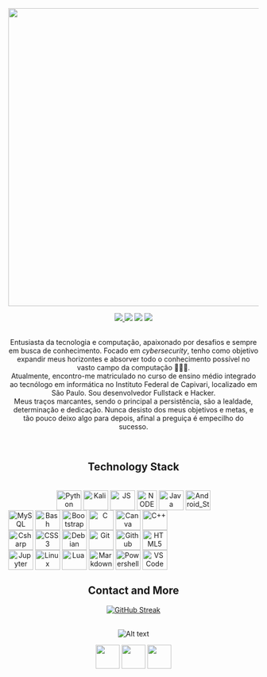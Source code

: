 <img src="https://i.pinimg.com/originals/77/ca/a3/77caa32884d735d439ade45ba37feaf2.gif" widht="600px" height="600px"/>
<p align="center">
  <a href="https://github.com/AnonJV?tab=followers">
    <img src="https://img.shields.io/github/followers/AnonJV?style=flat&color=rgb(0%2C255%2C75)"/>
  </a>
  <img src="https://img.shields.io/github/stars/AnonJV?style=flat&color=rgb(0%2C255%2C75)"/>
  <img src="https://img.shields.io/badge/dedication-100%25-rgb(0%2C255%2C75)?style=flat"/>
  <img src="https://img.shields.io/badge/persistence-100%25-rgb(0%2C255%2C75)?style=flat"/>
  <br/>
  <br/>
</p>


<p align="center">
  Entusiasta da tecnologia e computação, apaixonado por desafios e sempre em busca de conhecimento. Focado em <i>cybersecurity</i>, tenho como objetivo expandir meus horizontes e 
  absorver todo o conhecimento possível no vasto campo da computação 👨🏾‍💻. 
  <br/>
  Atualmente, encontro-me matriculado no curso de ensino médio integrado ao tecnólogo em informática no Instituto Federal de Capivari, localizado em São Paulo. Sou desenvolvedor     
  Fullstack 
  e Hacker. 
  <br/>
  Meus traços marcantes, sendo o principal a persistência, são a lealdade, determinação e dedicação. Nunca desisto dos meus objetivos e metas, e tão pouco deixo algo para depois, afinal 
  a preguiça é empecilho do sucesso. 
</p>
<br/>

<h2 align="center">Technology Stack</h2>

<div style="display: inline_bloc" align="center"><br>
  <img align="center" alt="Python" height="40" width="50" src="https://cdn.jsdelivr.net/gh/devicons/devicon@latest/icons/python/python-original.svg"/>
  <img align="center" alt="Kali" height="40" width="50" src="https://iconape.com/wp-content/files/aa/353176/svg/353176.svg"/>
  <img align="center" alt="JS" height="40" width="50" src="https://cdn.jsdelivr.net/gh/devicons/devicon/icons/javascript/javascript-original.svg"/>
  <img align="center" alt="NODE" height="40" width="40" src="https://cdn.jsdelivr.net/gh/devicons/devicon/icons/nodejs/nodejs-original.svg"/>
  <img align="center" alt="Java" height="40" width="50" src="https://cdn.jsdelivr.net/gh/devicons/devicon/icons/java/java-original.svg"/>
  <img align="center" alt="Android_Studio" height="40" width="50" src="https://cdn.jsdelivr.net/gh/devicons/devicon/icons/androidstudio/androidstudio-original.svg"/>
</div>
<div style="display: inline-block" align="center">
  <img align="center" alt="MySQL" height="40" width="50" src="https://cdn.jsdelivr.net/gh/devicons/devicon/icons/mysql/mysql-original.svg"/>
  <img align="center" alt="Bash" height="40" width="50" src="https://cdn.jsdelivr.net/gh/devicons/devicon@latest/icons/bash/bash-original.svg"/>
  <img align="center" alt="Bootstrap" height="40" width="50" src="https://cdn.jsdelivr.net/gh/devicons/devicon@latest/icons/bootstrap/bootstrap-original.svg"/>
  <img align="center" alt="C" height="40" width="50" src="https://cdn.jsdelivr.net/gh/devicons/devicon@latest/icons/c/c-original.svg"/>
  <img align="center" alt="Canva" height="40" width="50" src="https://cdn.jsdelivr.net/gh/devicons/devicon@latest/icons/canva/canva-original.svg"/>
  <img align="center" alt="C++" height="40" width="50" src="https://cdn.jsdelivr.net/gh/devicons/devicon@latest/icons/cplusplus/cplusplus-original.svg"/>
</div>
<div style="display: inline-block" align="center">
  <img align="center" alt="Csharp" height="40" width="50" src="https://cdn.jsdelivr.net/gh/devicons/devicon@latest/icons/csharp/csharp-original.svg"/>
  <img align="center" alt="CSS3" height="40" width="50" src="https://cdn.jsdelivr.net/gh/devicons/devicon@latest/icons/css3/css3-original.svg"/>
  <img align="center" alt="Debian" height="40" width="50" src="https://cdn.jsdelivr.net/gh/devicons/devicon@latest/icons/debian/debian-original.svg"/>
  <img align="center" alt="Git" height="40" width="50" src="https://cdn.jsdelivr.net/gh/devicons/devicon@latest/icons/git/git-original.svg"/>
  <img align="center" alt="Github" height="40" width="50" src="https://cdn.jsdelivr.net/gh/devicons/devicon@latest/icons/github/github-original.svg"/>
  <img align="center" alt="HTML5" height="40" width="50" src="https://cdn.jsdelivr.net/gh/devicons/devicon@latest/icons/html5/html5-original.svg"/>
</div>
<div style="display: inline-block" align="center">
  <img align="center" alt="Jupyter" height="40" width="50" src="https://cdn.jsdelivr.net/gh/devicons/devicon@latest/icons/jupyter/jupyter-original-wordmark.svg"/>
  <img align="center" alt="Linux" height="40" width="50" src="https://cdn.jsdelivr.net/gh/devicons/devicon@latest/icons/linux/linux-original.svg"/>
  <img align="center" alt="Lua" height="40" width="50" src="https://cdn.jsdelivr.net/gh/devicons/devicon@latest/icons/lua/lua-plain.svg"/>
  <img align="center" alt="Markdown" height="40" width="50" src="https://cdn.jsdelivr.net/gh/devicons/devicon@latest/icons/markdown/markdown-original.svg"/>
  <img align="center" alt="Powershell" height="40" width="50" src="https://cdn.jsdelivr.net/gh/devicons/devicon@latest/icons/powershell/powershell-original.svg"/>
  <img align="center" alt="VS Code" height="40" width="50" src="https://cdn.jsdelivr.net/gh/devicons/devicon@latest/icons/vscode/vscode-original.svg"/>
</div>
</br>

<h2 align="center">Contact and More</h2>

<div align="center">
<a href="https://git.io/streak-stats"><img src="https://github-readme-streak-stats.herokuapp.com?user=AnonJV&theme=bear&locale=pt_BR&date_format=M%20j%5B%2C%20Y%5D" alt="GitHub Streak"/></a>
</br>
</br>

![Alt text](https://spotify-recently-played-readme.vercel.app/api?user=31u6f7qhd5jazhdnnkd7dsmyzazm&width=500&count=3)

</div>

<p align="center">
<a href="mailto:jeanvieira228@gmail.com" target="blank"><img align="center" src="https://img.icons8.com/fluency/48/gmail-new.png" alt="" height="48" width="48"/></a>
<a href="https://www.instagram.com/jv_camarg/" target="blank"><img align="center" src="https://img.icons8.com/fluency/48/instagram-new.png" alt="" height="48" width="48" /></a>
<a href="https://api.whatsapp.com/send/?phone=5519987315863&text&type=phone_number&app_absent=0" target="blank"><img align="center" src="https://img.icons8.com/fluency/48/whatsapp.png" alt="" height="48" width="48"/></a>
</p>

<!-- https://mir-s3-cdn-cf.behance.net/project_modules/max_1200/81bb4b165684019.640b6038d133e.gif -->
